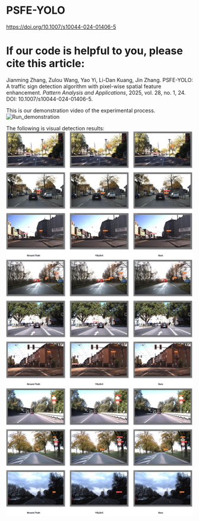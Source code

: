 # PSFE-YOLO
https://doi.org/10.1007/s10044-024-01406-5

# If our code is helpful to you, please cite this article:
Jianming Zhang, Zulou Wang, Yao Yi, Li-Dan Kuang, Jin Zhang. PSFE-YOLO: A traffic sign detection algorithm with pixel-wise spatial feature enhancement. *Pattern Analysis and Applications*, 2025, vol. 28, no. 1, 24. DOI: 10.1007/s10044-024-01406-5. 



This is our demonstration video of the experimental process.
![Run_demonstration](https://github.com/csust7zhangjm/PSFE-TSD/blob/main/Run_demonstration.gif)

The following is visual detection results:
![running_result_1](https://github.com/csust7zhangjm/PSFE-TSD/blob/main/demo1.jpg)
![running_result_2](https://github.com/csust7zhangjm/PSFE-TSD/blob/main/demo2.jpg)
![running_result_3](https://github.com/csust7zhangjm/PSFE-TSD/blob/main/demo3.jpg)
